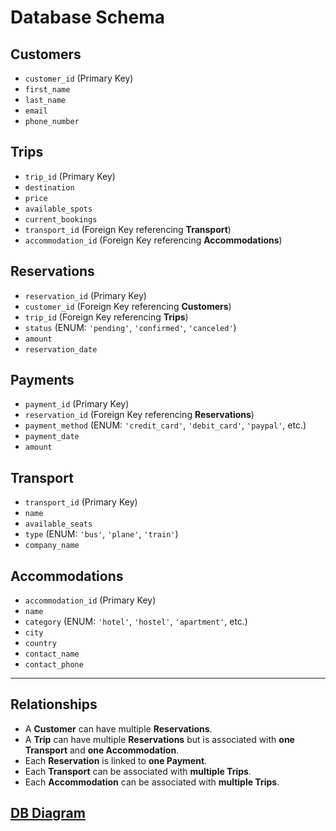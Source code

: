 # Database Schema

## Customers
- `customer_id` (Primary Key)
- `first_name`
- `last_name`
- `email`
- `phone_number`

## Trips
- `trip_id` (Primary Key)
- `destination`
- `price`
- `available_spots`
- `current_bookings`
- `transport_id` (Foreign Key referencing **Transport**)
- `accommodation_id` (Foreign Key referencing **Accommodations**)

## Reservations
- `reservation_id` (Primary Key)
- `customer_id` (Foreign Key referencing **Customers**)
- `trip_id` (Foreign Key referencing **Trips**)
- `status` (ENUM: `'pending'`, `'confirmed'`, `'canceled'`)
- `amount`
- `reservation_date`

## Payments
- `payment_id` (Primary Key)
- `reservation_id` (Foreign Key referencing **Reservations**)
- `payment_method` (ENUM: `'credit_card'`, `'debit_card'`, `'paypal'`, etc.)
- `payment_date`
- `amount`

## Transport
- `transport_id` (Primary Key)
- `name`
- `available_seats`
- `type` (ENUM: `'bus'`, `'plane'`, `'train'`)
- `company_name`

## Accommodations
- `accommodation_id` (Primary Key)
- `name`
- `category` (ENUM: `'hotel'`, `'hostel'`, `'apartment'`, etc.)
- `city`
- `country`
- `contact_name`
- `contact_phone`

---

## Relationships

- A **Customer** can have multiple **Reservations**.
- A **Trip** can have multiple **Reservations** but is associated with **one Transport** and **one Accommodation**.
- Each **Reservation** is linked to **one Payment**.
- Each **Transport** can be associated with **multiple Trips**.
- Each **Accommodation** can be associated with **multiple Trips**.



## [DB Diagram](https://dbdiagram.io/d/67fa915c4f7afba1845ac8f0)


